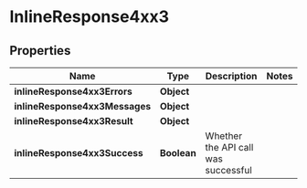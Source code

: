# InlineResponse4xx3

## Properties
Name | Type | Description | Notes
------------ | ------------- | ------------- | -------------
**inlineResponse4xx3Errors** | **Object** |  | 
**inlineResponse4xx3Messages** | **Object** |  | 
**inlineResponse4xx3Result** | **Object** |  | 
**inlineResponse4xx3Success** | **Boolean** | Whether the API call was successful | 
